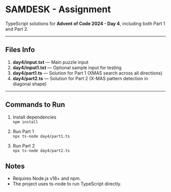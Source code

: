 # SAMDESK - Assignment
TypeScript solutions for **Advent of Code 2024 - Day 4**, including both Part 1 and Part 2. 

---

## Files Info

1. **day4/input.txt** — Main puzzle input  
2. **day4/input1.txt** — Optional sample input for testing  
3. **day4/part1.ts** — Solution for Part 1 (XMAS search across all directions)  
4. **day4/part2.ts** — Solution for Part 2 (X-MAS pattern detection in diagonal shape)  

---
## Commands to Run

1. Install dependencies  
`npm install`

2. Run Part 1  
`npx ts-node day4/part1.ts`

3. Run Part 2  
`npx ts-node day4/part2.ts`

## Notes

- Requires Node.js v18+ and npm.
- The project uses ts-node to run TypeScript directly.
